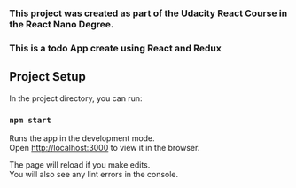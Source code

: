 ### This  project was  created as part of the Udacity React Course in the React Nano Degree.
### This is a todo App create using React and Redux

## Project Setup

In the project directory, you can run:

### `npm start`

Runs the app in the development mode.<br />
Open [http://localhost:3000](http://localhost:3000) to view it in the browser.

The page will reload if you make edits.<br />
You will also see any lint errors in the console.




